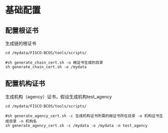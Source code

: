 # 基础配置

## 配置根证书

生成链的根证书

``` shell
cd /mydata/FISCO-BCOS/tools/scripts/

#sh generate_chain_cert.sh -o 根证书生成的目录
sh generate_chain_cert.sh -o /mydata
```

## 配置机构证书

生成机构（agency）证书，假设生成机构test_agency

```shell
cd /mydata/FISCO-BCOS/tools/scripts/

#sh generate_agency_cert.sh -c 生成机构证书所需的根证书所在目录 -o 机构证书生成目录 -n 机构名
sh generate_agency_cert.sh -c /mydata -o /mydata -n test_agency
```


